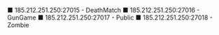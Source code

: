 ■ 185.212.251.250:27015 - DeathMatch
■ 185.212.251.250:27016 - GunGame
■ 185.212.251.250:27017 - Public
■ 185.212.251.250:27018 - Zombie
